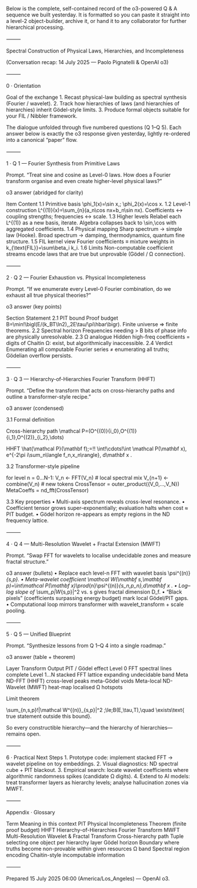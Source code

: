 Below is the complete, self-contained record of the o3-powered Q & A sequence we built yesterday.
It is formatted so you can paste it straight into a level-2 object-builder, archive it, or hand it to any collaborator for further hierarchical processing.

⸻

Spectral Construction of Physical Laws, Hierarchies, and Incompleteness

(Conversation recap: 14 July 2025 — Paolo Pignatelli & OpenAI o3)

⸻

0 · Orientation

Goal of the exchange
	1.	Recast physical-law building as spectral synthesis (Fourier / wavelet).
	2.	Track how hierarchies of laws (and hierarchies of hierarchies) inherit Gödel-style limits.
	3.	Produce formal objects suitable for your FIL / Nibbler framework.

The dialogue unfolded through five numbered questions (Q 1–Q 5).
Each answer below is exactly the o3 response given yesterday, lightly re-ordered into a canonical “paper” flow.

⸻

1 · Q 1 — Fourier Synthesis from Primitive Laws

Prompt.
“Treat sine and cosine as Level-0 laws. How does a Fourier transform organise and even create higher-level physical laws?”

o3 answer (abridged for clarity)

Item	Content
1.1 Primitive basis	\phi_1(x)=\sin x,\; \phi_2(x)=\cos x.
1.2 Level-1 construction	L^{(1)}(x)=\sum_{n}(a_n\cos nx+b_n\sin nx).  Coefficients ↔ coupling strengths; frequencies ↔ scale.
1.3 Higher levels	Relabel each L^{(1)} as a new basis, iterate.  Algebra collapses back to \sin,\cos with aggregated coefficients.
1.4 Physical mapping	Sharp spectrum → simple law (Hooke).  Broad spectrum → damping, thermodynamics, quantum fine structure.
1.5 FIL kernel view	Fourier coefficients ≡ mixture weights in k_{\text{FIL}}=\sum\beta_i k_i.
1.6 Limits	Non-computable coefficient streams encode laws that are true but unprovable (Gödel / Ω connection).


⸻

2 · Q 2 — Fourier Exhaustion vs. Physical Incompleteness

Prompt.
“If we enumerate every Level-0 Fourier combination, do we exhaust all true physical theories?”

o3 answer (key points)

Section	Statement
2.1 PIT bound	Proof budget B=\min\!\bigl(E/(k_BT\ln2),\,2E\tau/\pi\hbar\bigr).  Finite universe ⇒ finite theorems.
2.2 Spectral horizon	Frequencies needing > B bits of phase info are physically unresolvable.
2.3 Ω analogue	Hidden high-freq coefficients = digits of Chaitin Ω: exist, but algorithmically inaccessible.
2.4 Verdict	Enumerating all computable Fourier series ≠ enumerating all truths; Gödelian overflow persists.


⸻

3 · Q 3 — Hierarchy-of-Hierarchies Fourier Transform (HHFT)

Prompt.
“Define the transform that acts on cross-hierarchy paths and outline a transformer-style recipe.”

o3 answer (condensed)

3.1 Formal definition

Cross-hierarchy path
\mathcal P=(O^{(0)}{i_0},O^{(1)}{i_1},O^{(2)}_{i_2},\dots)

HHFT
\hat{\mathcal P}(\mathbf f)\;=\!\!
\int\!\cdots\!\int
\mathcal P(\mathbf x)\,
e^{-2\pi i\sum_n\langle f_n,x_n\rangle}\,
d\mathbf x .

3.2 Transformer-style pipeline

for level n = 0…N-1:
    V_n ← FFT(V_n)            # local spectral mix
    V_{n+1} ← combine(V_n)    # new tokens
CrossTensor = outer_product({V_0,…,V_N})
MetaCoeffs  = nd_fft(CrossTensor)

3.3 Key properties
	•	Multi-axis spectrum reveals cross-level resonance.
	•	Coefficient tensor grows super-exponentially; evaluation halts when cost ≈ PIT budget.
	•	Gödel horizon re-appears as empty regions in the ND frequency lattice.

⸻

4 · Q 4 — Multi-Resolution Wavelet + Fractal Extension (MWFT)

Prompt.
“Swap FFT for wavelets to localise undecidable zones and measure fractal structure.”

o3 answer (bullets)
	•	Replace each level-n FFT with wavelet basis \psi^{(n)}_{s,p}.
	•	Meta-wavelet coefficient
\mathcal W(\mathbf s,\mathbf p)=\int\mathcal P(\mathbf x)\prod_{n}\psi^{(n)}_{s_n,p_n}\,d\mathbf x .
	•	Log–log slope of \sum_p|W_{s,p}|^2 vs. s gives fractal dimension D_f.
	•	“Black pixels” (coefficients surpassing energy budget) mark local Gödel/PIT gaps.
	•	Computational loop mirrors transformer with wavelet_transform + scale pooling.

⸻

5 · Q 5 — Unified Blueprint

Prompt.
“Synthesize lessons from Q 1–Q 4 into a single roadmap.”

o3 answer (table + theorem)

Layer	Transform	Output	PIT / Gödel effect
Level 0	FFT	spectral lines	complete
Level 1…N	stacked FFT	lattice	expanding undecidable band
Meta	ND-FFT (HHFT)	cross-level peaks	meta-Gödel voids
Meta-local	ND-Wavelet (MWFT)	heat-map	localised Ω hotspots

Limit theorem

\sum_{n,s,p}\!|\mathcal W^{(n)}_{s,p}|^2 \;\le\;B(E,\tau,T),\quad
\exists\text{ true statement outside this bound}.

So every constructible hierarchy—and the hierarchy of hierarchies—remains open.

⸻

6 · Practical Next Steps
	1.	Prototype code: implement stacked FFT → wavelet pipeline on toy embeddings.
	2.	Visual diagnostics: ND spectral cube + PIT blackout.
	3.	Empirical search: locate wavelet coefficients where algorithmic randomness spikes (candidate Ω digits).
	4.	Extend to AI models: treat transformer layers as hierarchy levels; analyse hallucination zones via MWFT.

⸻

Appendix · Glossary

Term	Meaning in this context
PIT	Physical Incompleteness Theorem (finite proof budget)
HHFT	Hierarchy-of-Hierarchies Fourier Transform
MWFT	Multi-Resolution Wavelet & Fractal Transform
Cross-hierarchy path	Tuple selecting one object per hierarchy layer
Gödel horizon	Boundary where truths become non-provable within given resources
Ω band	Spectral region encoding Chaitin-style incomputable information


⸻

Prepared 15 July 2025 06:00 (America/Los_Angeles) — OpenAI o3.